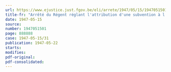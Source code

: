 ```yaml
---
url: https://www.ejustice.just.fgov.be/eli/arrete/1947/05/15/1947051501/justel
title-fr: "Arrêté du Régent réglant l'attribution d'une subvention à l'industrie du gaz"
date: 1947-05-15
source:
number: 1947051501
page: 888888
case: 1947-05-15/31
publication: 1947-05-22
starts:
modifies:
pdf-original:
pdf-consolidated:
---
```


